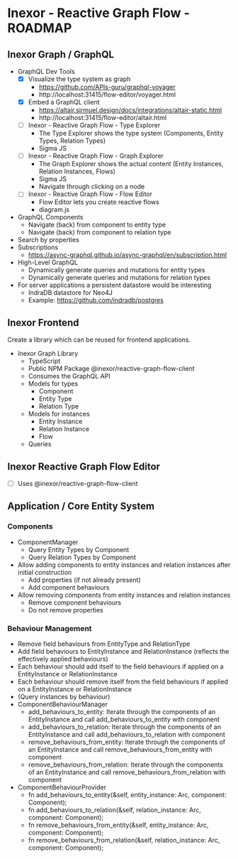 # Inexor - Reactive Graph Flow - ROADMAP

## Inexor Graph / GraphQL

* GraphQL Dev Tools
  - [x] Visualize the type system as graph
    * https://github.com/APIs-guru/graphql-voyager
    * http://localhost:31415/flow-editor/voyager.html
  - [x] Embed a GraphQL client
    * https://altair.sirmuel.design/docs/integrations/altair-static.html
    * http://localhost:31415/flow-editor/altair.html
  - [ ] Inexor - Reactive Graph Flow - Type Explorer
    * The Type Explorer shows the type system (Components, Entity Types, Relation Types)
    * Sigma JS
  - [ ] Inexor - Reactive Graph Flow - Graph Explorer
    * The Graph Explorer shows the actual content (Entity Instances, Relation Instances, Flows)
    * Sigma JS
    * Navigate through clicking on a node
  - [ ] Inexor - Reactive Graph Flow - Flow Editor
    * Flow Editor lets you create reactive flows
    * diagram.js
* GraphQL Components
  * Navigate (back) from component to entity type
  * Navigate (back) from component to relation type
* Search by properties
* Subscriptions
  * https://async-graphql.github.io/async-graphql/en/subscription.html
* High-Level GraphQL
  * Dynamically generate queries and mutations for entity types
  * Dynamically generate queries and mutations for relation types
* For server applications a persistent datastore would be interesting
  * IndraDB datastore for Neo4J
  * Example: https://github.com/indradb/postgres

## Inexor Frontend

Create a library which can be reused for frontend applications.

* Inexor Graph Library
  * TypeScript
  * Public NPM Package @inexor/reactive-graph-flow-client
  * Consumes the GraphQL API
  * Models for types
    * Component
    * Entity Type
    * Relation Type
  * Models for instances
    * Entity Instance
    * Relation Instance
    * Flow
  * Queries

## Inexor Reactive Graph Flow Editor

- [ ] Uses @inexor/reactive-graph-flow-client

## Application / Core Entity System

### Components

* ComponentManager
  * Query Entity Types by Component
  * Query Relation Types by Component
* Allow adding components to entity instances and relation instances after initial construction
  * Add properties (if not already present)
  * Add component behaviours
* Allow removing components from entity instances and relation instances
  * Remove component behaviours
  * Do not remove properties

### Behaviour Management

* Remove field behaviours from EntityType and RelationType
* Add field behaviours to EntityInstance and RelationInstance (reflects the effectively applied behaviours)
* Each behaviour should add itself to the field behaviours if applied on a EntityInstance or RelationInstance
* Each behaviour should remove itself from the field behaviours if applied on a EntityInstance or RelationInstance
* (Query instances by behaviour)
* ComponentBehaviourManager
  * add_behaviours_to_entity: Iterate through the components of an EntityInstance and call add_behaviours_to_entity with component
  * add_behaviours_to_relation: Iterate through the components of an EntityInstance and call add_behaviours_to_relation with component
  * remove_behaviours_from_entity: Iterate through the components of an EntityInstance and call remove_behaviours_from_entity with component
  * remove_behaviours_from_relation: Iterate through the components of an EntityInstance and call remove_behaviours_from_relation with component
* ComponentBehaviourProvider
  * fn add_behaviours_to_entity(&self, entity_instance: Arc<ReactiveEntityInstance>, component: Component);
  * fn add_behaviours_to_relation(&self, relation_instance: Arc<ReactiveRelationInstance>, component: Component);
  * fn remove_behaviours_from_entity(&self, entity_instance: Arc<ReactiveEntityInstance>, component: Component);
  * fn remove_behaviours_from_relation(&self, relation_instance: Arc<ReactiveRelationInstance>, component: Component);
